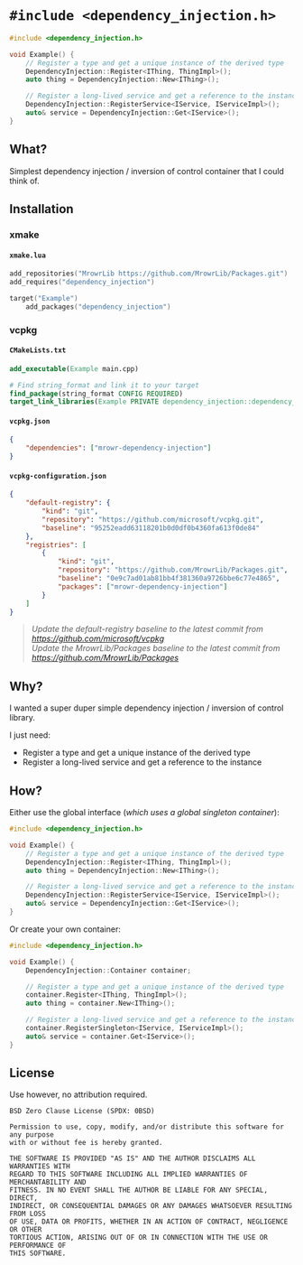 # `#include <dependency_injection.h>`

```cpp
#include <dependency_injection.h>

void Example() {
    // Register a type and get a unique instance of the derived type
    DependencyInjection::Register<IThing, ThingImpl>();
    auto thing = DependencyInjection::New<IThing>();

    // Register a long-lived service and get a reference to the instance
    DependencyInjection::RegisterService<IService, IServiceImpl>();
    auto& service = DependencyInjection::Get<IService>();
}
```

## What?

Simplest dependency injection / inversion of control container that I could think of.

## Installation

### xmake

#### `xmake.lua`

```lua
add_repositories("MrowrLib https://github.com/MrowrLib/Packages.git")
add_requires("dependency_injection")

target("Example")
    add_packages("dependency_injection")
```

### vcpkg

#### `CMakeLists.txt`

```cmake
add_executable(Example main.cpp)

# Find string_format and link it to your target
find_package(string_format CONFIG REQUIRED)
target_link_libraries(Example PRIVATE dependency_injection::dependency_injection)
```

#### `vcpkg.json`

```json
{
    "dependencies": ["mrowr-dependency-injection"]
}
```

#### `vcpkg-configuration.json`

```json
{
    "default-registry": {
        "kind": "git",
        "repository": "https://github.com/microsoft/vcpkg.git",
        "baseline": "95252eadd63118201b0d0df0b4360fa613f0de84"
    },
    "registries": [
        {
            "kind": "git",
            "repository": "https://github.com/MrowrLib/Packages.git",
            "baseline": "0e9c7ad01ab81bb4f381360a9726bbe6c77e4865",
            "packages": ["mrowr-dependency-injection"]
        }
    ]
}
```

> _Update the default-registry baseline to the latest commit from https://github.com/microsoft/vcpkg_  
> _Update the MrowrLib/Packages baseline to the latest commit from https://github.com/MrowrLib/Packages_

## Why?

I wanted a super duper simple dependency injection / inversion of control library.

I just need:
- Register a type and get a unique instance of the derived type
- Register a long-lived service and get a reference to the instance

## How?

Either use the global interface (_which uses a global singleton container_):

```cpp
#include <dependency_injection.h>

void Example() {
    // Register a type and get a unique instance of the derived type
    DependencyInjection::Register<IThing, ThingImpl>();
    auto thing = DependencyInjection::New<IThing>();

    // Register a long-lived service and get a reference to the instance
    DependencyInjection::RegisterService<IService, IServiceImpl>();
    auto& service = DependencyInjection::Get<IService>();
}
```

Or create your own container:

```cpp
#include <dependency_injection.h>

void Example() {
    DependencyInjection::Container container;

    // Register a type and get a unique instance of the derived type
    container.Register<IThing, ThingImpl>();
    auto thing = container.New<IThing>();

    // Register a long-lived service and get a reference to the instance
    container.RegisterSingleton<IService, IServiceImpl>();
    auto& service = container.Get<IService>();
}
```

## License

Use however, no attribution required.

```
BSD Zero Clause License (SPDX: 0BSD)

Permission to use, copy, modify, and/or distribute this software for any purpose
with or without fee is hereby granted.

THE SOFTWARE IS PROVIDED "AS IS" AND THE AUTHOR DISCLAIMS ALL WARRANTIES WITH
REGARD TO THIS SOFTWARE INCLUDING ALL IMPLIED WARRANTIES OF MERCHANTABILITY AND
FITNESS. IN NO EVENT SHALL THE AUTHOR BE LIABLE FOR ANY SPECIAL, DIRECT,
INDIRECT, OR CONSEQUENTIAL DAMAGES OR ANY DAMAGES WHATSOEVER RESULTING FROM LOSS
OF USE, DATA OR PROFITS, WHETHER IN AN ACTION OF CONTRACT, NEGLIGENCE OR OTHER
TORTIOUS ACTION, ARISING OUT OF OR IN CONNECTION WITH THE USE OR PERFORMANCE OF
THIS SOFTWARE.
```
